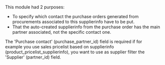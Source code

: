 This module had 2 purposes:
- To specify which contact the purchase orders generated from procurements associated to this supplierinfo have to be put.
- That the auto-created supplierinfo from the purchase order has the main partner associated, not the specific contact one.

The 'Purchase contact' (purchase_partner_id) field is required if for example you use sales pricelist based on supplierinfo
(product_pricelist_supplierinfo), you want to use as supplier filter the 'Supplier' (partner_id) field.